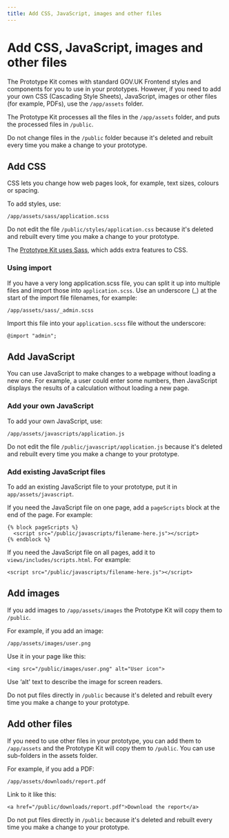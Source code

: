 ```yaml
---
title: Add CSS, JavaScript, images and other files
---
```

# Add CSS, JavaScript, images and other files

The Prototype Kit comes with standard GOV.UK Frontend styles and components for you to use in your prototypes. However, if you need to add your own CSS (Cascading Style Sheets), JavaScript, images or other files (for example, PDFs), use the `/app/assets` folder.

The Prototype Kit processes all the files in the `/app/assets` folder, and puts the processed files in `/public`.

Do not change files in the `/public` folder because it's deleted and rebuilt every time you make a change to your prototype.

## Add CSS

CSS lets you change how web pages look, for example, text sizes, colours or spacing.

To add styles, use:

```
/app/assets/sass/application.scss
```

Do not edit the file `/public/styles/application.css` because it's deleted and rebuilt every time you make a change to your prototype.

The [Prototype Kit uses Sass](https://sass-lang.com/guide), which adds extra features to CSS.

### Using import

If you have a very long application.scss file, you can split it up into multiple files and import those into `application.scss`. Use an underscore (_) at the start of the import file filenames, for example:

```
/app/assets/sass/_admin.scss
```

Import this file into your `application.scss` file without the underscore:

```
@import "admin";
```

## Add JavaScript

You can use JavaScript to make changes to a webpage without loading a new one. For example, a user could enter some numbers, then JavaScript displays the results of a calculation without loading a new page.

### Add your own JavaScript

To add your own JavaScript, use:

```
/app/assets/javascripts/application.js
```

Do not edit the file `/public/javascript/application.js` because it's deleted and rebuilt every time you make a change to your prototype.

### Add existing JavaScript files

To add an existing JavaScript file to your prototype, put it in `app/assets/javascript`.

If you need the JavaScript file on one page, add a `pageScripts` block at the end of the page. For example:

```
{% block pageScripts %}
  <script src="/public/javascripts/filename-here.js"></script>
{% endblock %}
```

If you need the JavaScript file on all pages, add it to `views/includes/scripts.html`. For example:

```
<script src="/public/javascripts/filename-here.js"></script>
```

## Add images

If you add images to `/app/assets/images` the Prototype Kit will copy them to `/public`.

For example, if you add an image:

```
/app/assets/images/user.png
```

Use it in your page like this:

```
<img src="/public/images/user.png" alt="User icon">
```

Use ‘alt' text to describe the image for screen readers.

Do not put files directly in `/public` because it's deleted and rebuilt every time you make a change to your prototype.

## Add other files

If you need to use other files in your prototype, you can add them to `/app/assets` and the Prototype Kit will copy them to `/public`. You can use sub-folders in the assets folder.

For example, if you add a PDF:

```
/app/assets/downloads/report.pdf
```

Link to it like this:

```
<a href="/public/downloads/report.pdf">Download the report</a>
```
Do not put files directly in `/public` because it's deleted and rebuilt every time you make a change to your prototype.
